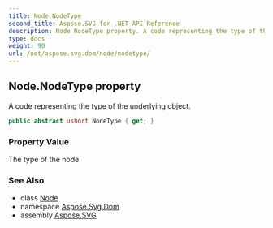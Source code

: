 ```yaml
---
title: Node.NodeType
second_title: Aspose.SVG for .NET API Reference
description: Node NodeType property. A code representing the type of the underlying object
type: docs
weight: 90
url: /net/aspose.svg.dom/node/nodetype/
---
```

## Node.NodeType property

A code representing the type of the underlying object.

```csharp
public abstract ushort NodeType { get; }
```

### Property Value

The type of the node.

### See Also

* class [Node](../)
* namespace [Aspose.Svg.Dom](../../../aspose.svg.dom/)
* assembly [Aspose.SVG](../../../)
